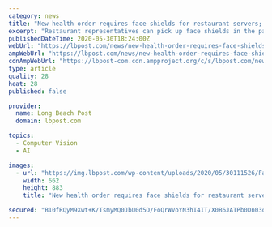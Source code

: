 ```yaml
---
category: news
title: "New health order requires face shields for restaurant servers; city is offering free ones this weekend"
excerpt: "Restaurant representatives can pick up face shields in the parking lot of Long Beach Fire Department Headquarters located at 3205 Lakewood Blvd."
publishedDateTime: 2020-05-30T18:24:00Z
webUrl: "https://lbpost.com/news/new-health-order-requires-face-shields-for-restaurant-servers-city-is-offering-free-ones-this-weekend"
ampWebUrl: "https://lbpost.com/news/new-health-order-requires-face-shields-for-restaurant-servers-city-is-offering-free-ones-this-weekend/amp/"
cdnAmpWebUrl: "https://lbpost-com.cdn.ampproject.org/c/s/lbpost.com/news/new-health-order-requires-face-shields-for-restaurant-servers-city-is-offering-free-ones-this-weekend/amp/"
type: article
quality: 28
heat: 28
published: false

provider:
  name: Long Beach Post
  domain: lbpost.com

topics:
  - Computer Vision
  - AI

images:
  - url: "https://img.lbpost.com/wp-content/uploads/2020/05/30111526/Face_shield_5.jpg"
    width: 662
    height: 883
    title: "New health order requires face shields for restaurant servers; city is offering free ones this weekend"

secured: "B10fRQyM9Xwt+K/TsmyMQ0JbU0d5O/FoQrWVoYN3hI4IT/X0B6JATPb0Dn03qhChN5+Q/pmlg3/Ssbk4e/qPuhBWs9UyoufGUblF3kQHJNnovpyuPfCREg5P6/xRCm805V6oKhzs4rlJX4XU+YeD8d55hS+OlKZryQh+L7rGsz43OX4bjl0FxVphASBShiXRocFBDKVUs7aZe0/TBu63tFDT1Y/rD50KsJGbhp6hNql7gY5WoPg0u/7LQFkPGBCvz1uL2iwmtUfYK9nixHdnC5yLNpW2oAr74dOYvt3JoUDeztUjKa0P/AUAtx8s1y62;2OUYt+HG57BKPOlTvh7VyQ=="
---
```


